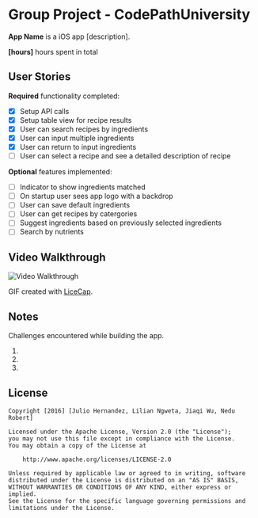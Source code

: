 # Group Project - CodePathUniversity

**App Name** is a iOS app [description].

**[hours]** hours spent in total

## User Stories

**Required** functionality completed:

- [x] Setup API calls 
- [x] Setup table view for recipe results
- [x] User can search recipes by ingredients
- [x] User can input multiple ingredients
- [x] User can return to input ingredients
- [ ] User can select a recipe and see a detailed description of recipe

**Optional** features implemented:

- [ ] Indicator to show ingredients matched
- [ ] On startup user sees app logo with a backdrop
- [ ] User can save default ingredients 
- [ ] User can get recipes by catergories
- [ ] Suggest ingredients based on previously selected ingredients
- [ ] Search by nutrients

## Video Walkthrough 

<img src='http://i.imgur.com/jXbGdIG.gif' title='Video Walkthrough' width='' alt='Video Walkthrough' />


GIF created with [LiceCap](http://www.cockos.com/licecap/).

## Notes

Challenges encountered while building the app.

1. 
2.
3.

## License

    Copyright [2016] [Julio Hernandez, Lilian Ngweta, Jiaqi Wu, Nedu Robert]

    Licensed under the Apache License, Version 2.0 (the "License");
    you may not use this file except in compliance with the License.
    You may obtain a copy of the License at

        http://www.apache.org/licenses/LICENSE-2.0

    Unless required by applicable law or agreed to in writing, software
    distributed under the License is distributed on an "AS IS" BASIS,
    WITHOUT WARRANTIES OR CONDITIONS OF ANY KIND, either express or implied.
    See the License for the specific language governing permissions and
    limitations under the License.
